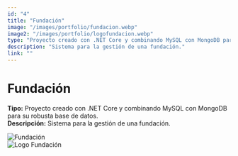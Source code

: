 ```yaml
---
id: "4"
title: "Fundación"
image: "/images/portfolio/fundacion.webp"
image2: "/images/portfolio/logofundacion.webp"
type: "Proyecto creado con .NET Core y combinando MySQL con MongoDB para su robusta base de datos."
description: "Sistema para la gestión de una fundación."
link: ""
---
```


# Fundación

**Tipo:** Proyecto creado con .NET Core y combinando MySQL con MongoDB para su robusta base de datos.  
**Descripción:** Sistema para la gestión de una fundación.

![Fundación](/images/portfolio/fundacion.webp)  
![Logo Fundación](/images/portfolio/logofundacion.webp)
